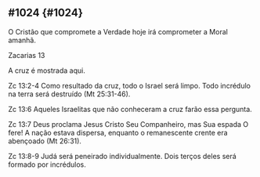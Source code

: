 ## #1024 {#1024}

O Cristão que compromete a Verdade hoje irá comprometer a Moral amanhã.

Zacarias 13

A cruz é mostrada aqui.

Zc 13:2-4 Como resultado da cruz, todo o Israel será limpo. Todo incrédulo na terra será destruído (Mt 25:31-46).

Zc 13:6 Aqueles Israelitas que não conheceram a cruz farão essa pergunta.

Zc 13:7 Deus proclama Jesus Cristo Seu Companheiro, mas Sua espada O fere! A nação estava dispersa, enquanto o remanescente crente era abençoado (Mt 26:31).

Zc 13:8-9 Judá será peneirado individualmente. Dois terços deles será formado por incrédulos.